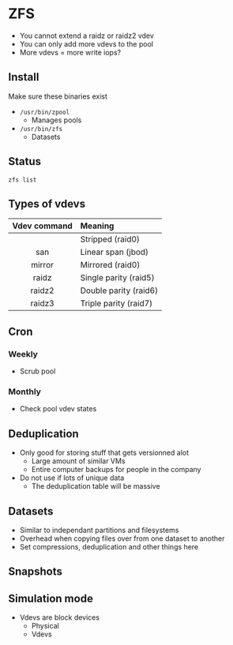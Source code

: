 # ZFS

- You cannot extend a raidz or raidz2 vdev
- You can only add more vdevs to the pool
- More vdevs = more write iops?

## Install
Make sure these binaries exist
- `/usr/bin/zpool`
	- Manages pools
- `/usr/bin/zfs`
	- Datasets


## Status
```
zfs list
```

## Types of vdevs
| Vdev command | Meaning |
| :-: | :- |
|  | Stripped (raid0) |
| san | Linear span (jbod) |
| mirror | Mirrored (raid0) |
| raidz | Single parity (raid5) |
| raidz2 | Double parity (raid6) |
| raidz3 | Triple parity (raid7) |

## Cron
### Weekly
- Scrub pool

### Monthly
- Check pool vdev states

## Deduplication
- Only good for storing stuff that gets versionned alot
	- Large amount of similar VMs
	- Entire computer backups for people in the company
- Do not use if lots of unique data
	 - The deduplication table will be massive

## Datasets
- Similar to independant partitions and filesystems
- Overhead when copying files over from one dataset to another
- Set compressions, deduplication and other things here

## Snapshots

## Simulation mode
- Vdevs are block devices
	- Physical
	- Vdevs